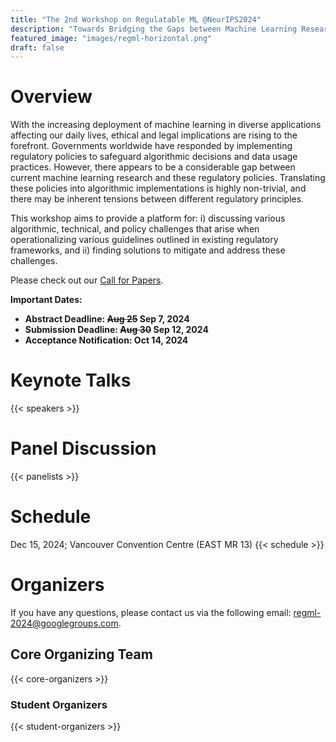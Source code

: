 ```yaml
---
title: "The 2nd Workshop on Regulatable ML @NeurIPS2024"
description: "Towards Bridging the Gaps between Machine Learning Research and Regulations"
featured_image: "images/regml-horizontal.png"
draft: false
---
```



# Overview

With the increasing deployment of machine learning in diverse applications affecting our daily lives, ethical and legal implications are rising to the forefront. Governments worldwide have responded by implementing regulatory policies to safeguard algorithmic decisions and data usage practices. However, there appears to be a considerable gap between current machine learning research and these regulatory policies. Translating these policies into algorithmic implementations is highly non-trivial, and there may be inherent tensions between different regulatory principles.

This workshop aims to provide a platform for: i) discussing various algorithmic, technical, and policy challenges that arise when operationalizing various guidelines outlined in existing regulatory frameworks, and ii) finding solutions to mitigate and address these challenges. 

Please check out our [Call for Papers](/cfp/).

**Important Dates:**
- **Abstract Deadline: ~~Aug 25~~ Sep 7, 2024**
- **Submission Deadline: ~~Aug 30~~ Sep 12, 2024**
- **Acceptance Notification: Oct 14, 2024**

# Keynote Talks

{{< speakers >}}

# Panel Discussion

{{< panelists >}}

# Schedule
Dec 15, 2024; Vancouver Convention Centre (EAST MR 13)
{{< schedule >}}

# Organizers

If you have any questions, please contact us via the following email: [regml-2024@googlegroups.com](mailto:regml-2024@googlegroups.com).

## Core Organizing Team

{{< core-organizers >}}

### Student Organizers

{{< student-organizers >}}

